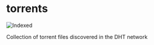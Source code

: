 torrents 
========
![Indexed](https://img.shields.io/badge/indexed-220259-blue)

Collection of torrent files discovered in the DHT network
